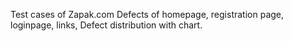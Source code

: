 Test cases of Zapak.com
Defects of homepage, registration page, loginpage, links, Defect distribution with chart.
